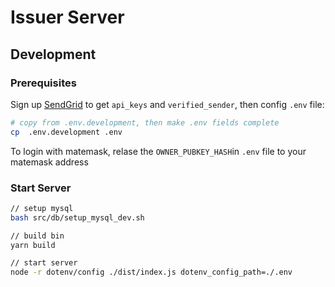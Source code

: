 # Issuer Server

## Development

### Prerequisites

Sign up [SendGrid](https://sendgrid.com/) to get `api_keys` and `verified_sender`, then config `.env` file:

```bash
# copy from .env.development, then make .env fields complete
cp  .env.development .env
```

To login with matemask, relase the `OWNER_PUBKEY_HASH`in `.env` file to your matemask address

### Start Server

```bash
// setup mysql
bash src/db/setup_mysql_dev.sh

// build bin
yarn build

// start server
node -r dotenv/config ./dist/index.js dotenv_config_path=./.env
```
